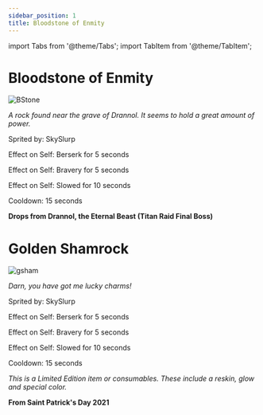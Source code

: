 ```yaml
---
sidebar_position: 1
title: Bloodstone of Enmity
---
```


import Tabs from '@theme/Tabs';
import TabItem from '@theme/TabItem';

<Tabs>
  <TabItem value="Bloodstone of Enmity" label="Bloodstone of Enmity" default>

# Bloodstone of Enmity

![BStone](https://vwiki.valorserver.com/api/item/picture/bloodstone%20of%20enmity)

<i>A rock found near the grave of Drannol. It seems to hold a great amount of power.</i>

Sprited by: SkySlurp

Effect on Self: Berserk for 5 seconds

Effect on Self: Bravery for 5 seconds

Effect on Self: Slowed for 10 seconds

Cooldown: 15 seconds

**Drops from Drannol, the Eternal Beast (Titan Raid Final Boss)**

  </TabItem>
  <TabItem value="Golden Shamrock" label="Golden Shamrock">

# Golden Shamrock

![gsham](https://vwiki.valorserver.com/api/item/picture/golden%20shamrock)

<i>Darn, you have got me lucky charms!</i>

Sprited by: SkySlurp

Effect on Self: Berserk for 5 seconds

Effect on Self: Bravery for 5 seconds

Effect on Self: Slowed for 10 seconds

Cooldown: 15 seconds

*This is a Limited Edition item or consumables. These include a reskin, glow and special color.*

**From Saint Patrick's Day 2021**

  </TabItem>
</Tabs>
